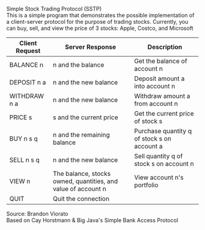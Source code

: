 
Simple Stock Trading Protocol (SSTP)\
This is a simple program that demonstrates the possible implementation 
of a client-server protocol for the purpose of trading stocks. Currently,
you can buy, sell, and view the price of 3 stocks: Apple, Costco, and Microsoft


| Client Request | Server Response                                               | Description                                 |
|----------------|---------------------------------------------------------------|---------------------------------------------|
| BALANCE n      | n and the balance                                             | Get the balance of account n                |
| DEPOSIT n a    | n and the new balance                                         | Deposit amount a into account n             |
| WITHDRAW n a   | n and the new balance                                         | Withdraw amount a from account n            |
| PRICE s        | s and the current price                                       | Get the current price of stock s            |
| BUY n s q      | n and the remaining balance                                   | Purchase quantity q of stock s on account a |
| SELL n s q     | n and the new balance                                         | Sell quantity q of stock s on account n     |
| VIEW n         | The balance, stocks owned, quantities, and value of account n | View account n's portfolio                  |
| QUIT           | Quit the connection                                           |                                             |



Source: Brandon Viorato\
Based on Cay Horstmann & Big Java's Simple Bank Access Protocol
